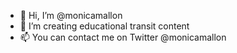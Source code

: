 - 👋 Hi, I’m @monicamallon
- 👀 I’m creating educational transit content
- 📫 You can contact me on Twitter @monicamallon

<!---
monicamallon/monicamallon is a ✨ special ✨ repository because its `README.md` (this file) appears on your GitHub profile.
You can click the Preview link to take a look at your changes.
--->
